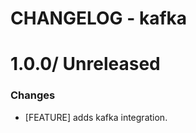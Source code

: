 # CHANGELOG - kafka

1.0.0/ Unreleased
==================

### Changes

* [FEATURE] adds kafka integration.
